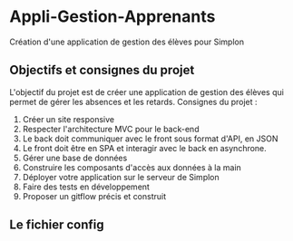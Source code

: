 # Appli-Gestion-Apprenants
Création d'une application de gestion des élèves pour Simplon

## Objectifs et consignes du projet

L'objectif du projet est de créer une application de gestion des élèves qui permet de gérer les absences et les retards. 
Consignes du projet :

1. Créer un site responsive
2. Respecter l'architecture MVC pour le back-end
3. Le back doit communiquer avec le front sous format d'API, en JSON
4. Le front doit être en SPA et interagir avec le back en asynchrone.
5. Gérer une base de données
6. Construire les composants d'accès aux données à la main
7. Déployer votre application sur le serveur de Simplon
8. Faire des tests en développement
9. Proposer un gitflow précis et construit

## Le fichier config
